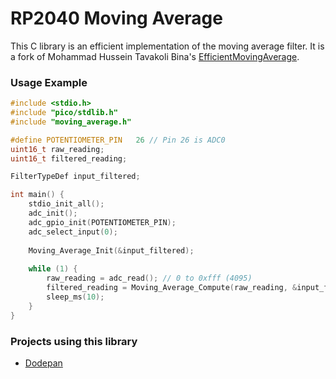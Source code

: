 # RP2040 Moving Average

This C library is an efficient implementation of the moving average filter.
It is a fork of Mohammad Hussein Tavakoli Bina's
[EfficientMovingAverage](https://github.com/mhtb32/EfficientMovingAverage).


### Usage Example
```c
#include <stdio.h>
#include "pico/stdlib.h"
#include "moving_average.h"

#define POTENTIOMETER_PIN   26 // Pin 26 is ADC0
uint16_t raw_reading;
uint16_t filtered_reading;

FilterTypeDef input_filtered;

int main() {
    stdio_init_all();
    adc_init();
    adc_gpio_init(POTENTIOMETER_PIN);
    adc_select_input(0);
    
    Moving_Average_Init(&input_filtered);
    
    while (1) {
        raw_reading = adc_read(); // 0 to 0xfff (4095)
        filtered_reading = Moving_Average_Compute(raw_reading, &input_filtered);
        sleep_ms(10);
    }
}
```

### Projects using this library
- [Dodepan](https://github.com/TuriSc/Dodepan)